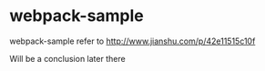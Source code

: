 # webpack-sample
 webpack-sample
 refer to http://www.jianshu.com/p/42e11515c10f
 
 Will be a conclusion later there